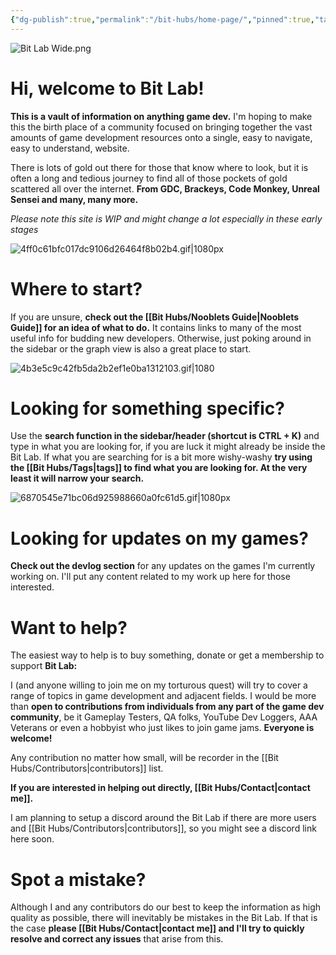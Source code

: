 ```yaml
---
{"dg-publish":true,"permalink":"/bit-hubs/home-page/","pinned":true,"tags":["gardenEntry"],"noteIcon":"layers-2"}
---
```


![Bit Lab Wide.png](/img/user/_Bit%20Lab%20Organisation/Logos%20and%20Banners/Bit%20Lab%20Wide.png)
# Hi, welcome to Bit Lab!

**This is a vault of information on anything game dev.** I'm hoping to make this the birth place of a community focused on bringing together the vast amounts of game development resources onto a single, easy to navigate, easy to understand, website.

There is lots of gold out there for those that know where to look, but it is often a long and tedious journey to find all of those pockets of gold scattered all over the internet. **From GDC, Brackeys, Code Monkey, Unreal Sensei and many, many more.**

*Please note this site is WIP and might change a lot especially in these early stages*

![4ff0c61bfc017dc9106d26464f8b02b4.gif|1080px](/img/user/_Bit%20Lab%20Organisation/Bit%20Lab%20Site%20Images/4ff0c61bfc017dc9106d26464f8b02b4.gif)

# Where to start?

If you are unsure, **check out the [[Bit Hubs/Nooblets Guide\|Nooblets Guide]] for an idea of what to do.** It contains links to many of the most useful info for budding new developers. Otherwise, just poking around in the sidebar or the graph view is also a great place to start.

![4b3e5c9c42fb5da2b2ef1e0ba1312103.gif|1080](/img/user/_Bit%20Lab%20Organisation/Bit%20Lab%20Site%20Images/4b3e5c9c42fb5da2b2ef1e0ba1312103.gif)

# Looking for something specific?

Use the **search function in the sidebar/header (shortcut is CTRL + K)** and type in what you are looking for, if you are luck it might already be inside the Bit Lab. If what you are searching for is a bit more wishy-washy **try using the [[Bit Hubs/Tags\|tags]] to find what you are looking for. At the very least it will narrow your search.**

![6870545e71bc06d925988660a0fc61d5.gif|1080px](/img/user/_Bit%20Lab%20Organisation/Bit%20Lab%20Site%20Images/6870545e71bc06d925988660a0fc61d5.gif)

# Looking for updates on my games?

**Check out the devlog section** for any updates on the games I'm currently working on. I'll put any content related to my work up here for those interested.

# Want to help?

The easiest way to help is to buy something, donate or get a membership to support **Bit Lab:** <script type='text/javascript' src='https://storage.ko-fi.com/cdn/widget/Widget_2.js'></script><script type='text/javascript'>kofiwidget2.init('Support Me on Ko-fi', '#29abe0', 'R5R4UB7TL');kofiwidget2.draw();</script>
<script src='https://storage.ko-fi.com/cdn/scripts/overlay-widget.js'></script>
<script>
  kofiWidgetOverlay.draw('bitlab', {
    'type': 'floating-chat',
    'floating-chat.donateButton.text': 'Support me',
    'floating-chat.donateButton.background-color': '#00b9fe',
    'floating-chat.donateButton.text-color': '#fff'
  });
</script>

I (and anyone willing to join me on my torturous quest) will try to cover a range of topics in game development and adjacent fields. I would be more than **open to contributions from individuals from any part of the game dev community**, be it Gameplay Testers, QA folks, YouTube Dev Loggers, AAA Veterans or even a hobbyist who just likes to join game jams. **Everyone is welcome!**

Any contribution no matter how small, will be recorder in the [[Bit Hubs/Contributors\|contributors]] list.

**If you are interested in helping out directly, [[Bit Hubs/Contact\|contact me]].** 

I am planning to setup a discord around the Bit Lab if there are more users and [[Bit Hubs/Contributors\|contributors]], so you might see a discord link here soon.

# Spot a mistake?

Although I and any contributors do our best to keep the information as high quality as possible, there will inevitably be mistakes in the Bit Lab. If that is the case **please [[Bit Hubs/Contact\|contact me]] and I'll try to quickly resolve and correct any issues** that arise from this.